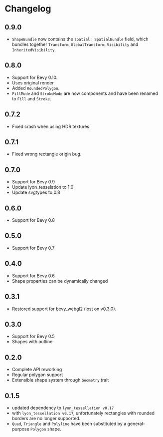 # Changelog

## 0.9.0
- `ShapeBundle` now contains the `spatial: SpatialBundle` field,
  which bundles together
  `Transform`,
  `GlobalTransform`,
  `Visibility`
  and `InheritedVisibility`.

## 0.8.0
- Support for Bevy 0.10.
- Uses original render.
- Added `RoundedPolygon`.
- `FillMode` and `StrokeMode` are now components and have been renamed to `Fill` and `Stroke`.

## 0.7.2
- Fixed crash when using HDR textures.

## 0.7.1
- Fixed wrong rectangle origin bug.

## 0.7.0
- Support for Bevy 0.9
- Update lyon_tesselation to 1.0
- Update svgtypes to 0.8

## 0.6.0
- Support for Bevy 0.8

## 0.5.0
- Support for Bevy 0.7

## 0.4.0
- Support for Bevy 0.6
- Shape properties can be dynamically changed

## 0.3.1
- Restored support for bevy_webgl2 (lost on v0.3.0).

## 0.3.0
- Support for Bevy 0.5
- Shapes with outline

## 0.2.0
- Complete API reworking
- Regular polygon support
- Extensible shape system through `Geometry` trait

## 0.1.5
- updated dependency to `lyon_tessellation v0.17`
- with `lyon_tessellation v0.17`, unfortunately rectangles with rounded borders are no longer supported.
- `Quad`, `Triangle` and `Polyline` have been substituted by a general-purpose `Polygon` shape.
